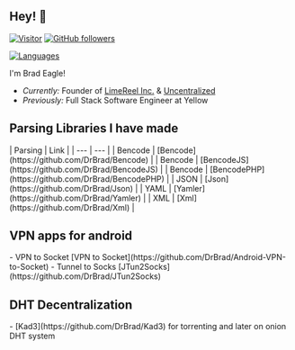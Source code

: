 <h2>Hey! 👋</h2>

[![Visitor](https://visitor-badge.laobi.icu/badge?page_id=DrBrad.DrBrad)](https://github.com/DrBrad) [![GitHub followers](https://img.shields.io/github/followers/DrBrad.svg?style=social&label=Follow)](https://github.com/DrBrad?tab=followers)

[![Languages](https://github-readme-stats.vercel.app/api/top-langs/?username=drbrad&layout=compact&langs_count=100&theme=dark)](https://github.com/DrBrad)

I'm Brad Eagle! 
- <i>Currently:</i> Founder of [LimeReel Inc.](https://limereel.com) & [Uncentralized](https://uncentralized.com)
- <i>Previously:</i> Full Stack Software Engineer at Yellow

<h2>Parsing Libraries I have made</h2>
| Parsing  | Link |
| --- | --- |
| Bencode | [Bencode](https://github.com/DrBrad/Bencode) |
| Bencode | [BencodeJS](https://github.com/DrBrad/BencodeJS) |
| Bencode | [BencodePHP](https://github.com/DrBrad/BencodePHP) |
| JSON | [Json](https://github.com/DrBrad/Json) |
| YAML | [Yamler](https://github.com/DrBrad/Yamler) |
| XML | [Xml](https://github.com/DrBrad/Xml) |

<h2>VPN apps for android</h2>
- VPN to Socket [VPN to Socket](https://github.com/DrBrad/Android-VPN-to-Socket)
- Tunnel to Socks [JTun2Socks](https://github.com/DrBrad/JTun2Socks)

<h2>DHT Decentralization</h2>
- [Kad3](https://github.com/DrBrad/Kad3) for torrenting and later on onion DHT system
